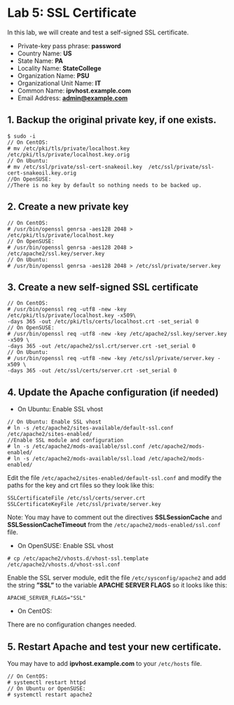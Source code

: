 # Lab 5: SSL Certificate

In this lab, we will create and test a self-signed SSL certificate.

* Private-key pass phrase: **password**
* Country Name: **US**
* State Name: **PA**
* Locality Name: **StateCollege**
* Organization Name: **PSU**
* Organizational Unit Name: **IT**
* Common Name: **ipvhost.example.com** 
* Email Address: **admin@example.com** 

## 1. Backup the original private key, if one exists.

```
$ sudo -i
// On CentOS:
# mv /etc/pki/tls/private/localhost.key /etc/pki/tls/private/localhost.key.orig
// On Ubuntu:
# mv /etc/ssl/private/ssl-cert-snakeoil.key  /etc/ssl/private/ssl-cert-snakeoil.key.orig
//On OpenSUSE: 
//There is no key by default so nothing needs to be backed up.
```


## 2. Create a new private key
```
// On CentOS:
# /usr/bin/openssl genrsa -aes128 2048 > /etc/pki/tls/private/localhost.key
// On OpenSUSE:
# /usr/bin/openssl genrsa -aes128 2048 > /etc/apache2/ssl.key/server.key
// On Ubuntu:
# /usr/bin/openssl genrsa -aes128 2048 > /etc/ssl/private/server.key
```


## 3. Create a new self-signed SSL certificate
```
// On CentOS:
# /usr/bin/openssl req -utf8 -new -key /etc/pki/tls/private/localhost.key -x509\
-days 365 -out /etc/pki/tls/certs/localhost.crt -set_serial 0
// On OpenSUSE:
# /usr/bin/openssl req -utf8 -new -key /etc/apache2/ssl.key/server.key -x509 \
-days 365 -out /etc/apache2/ssl.crt/server.crt -set_serial 0
// On Ubuntu:
# /usr/bin/openssl req -utf8 -new -key /etc/ssl/private/server.key -x509 \
-days 365 -out /etc/ssl/certs/server.crt -set_serial 0
```


## 4. Update the Apache configuration (if needed)

* On Ubuntu: Enable SSL vhost
```
// On Ubuntu: Enable SSL vhost
# ln -s /etc/apache2/sites-available/default-ssl.conf /etc/apache2/sites-enabled/
//Enable SSL module and configuration
# ln -s /etc/apache2/mods-available/ssl.conf /etc/apache2/mods-enabled/
# ln -s /etc/apache2/mods-available/ssl.load /etc/apache2/mods-enabled/
```

Edit the file `/etc/apache2/sites-enabled/default-ssl.conf` and modify the
paths for the key and crt files so they look like this:
```
SSLCertificateFile /etc/ssl/certs/server.crt
SSLCertificateKeyFile /etc/ssl/private/server.key
```

Note: You may have to comment out the directives **SSLSessionCache** and
**SSLSessionCacheTimeout** from the `/etc/apache2/mods-enabled/ssl.conf` file.

* On OpenSUSE: Enable SSL vhost
```
# cp /etc/apache2/vhosts.d/vhost-ssl.template /etc/apache2/vhosts.d/vhost-ssl.conf
```
Enable the SSL server module, edit the file `/etc/sysconfig/apache2` and add
the string **”SSL”** to the variable **APACHE SERVER FLAGS** so it looks like this:
```
APACHE_SERVER_FLAGS="SSL"
```

* On CentOS:

There are no configuration changes needed.

## 5. Restart Apache and test your new certificate. 
You may have to add **ipvhost.example.com**  to your `/etc/hosts` file.

```
// On CentOS:
# systemctl restart httpd
// On Ubuntu or OpenSUSE:
# systemctl restart apache2
```








